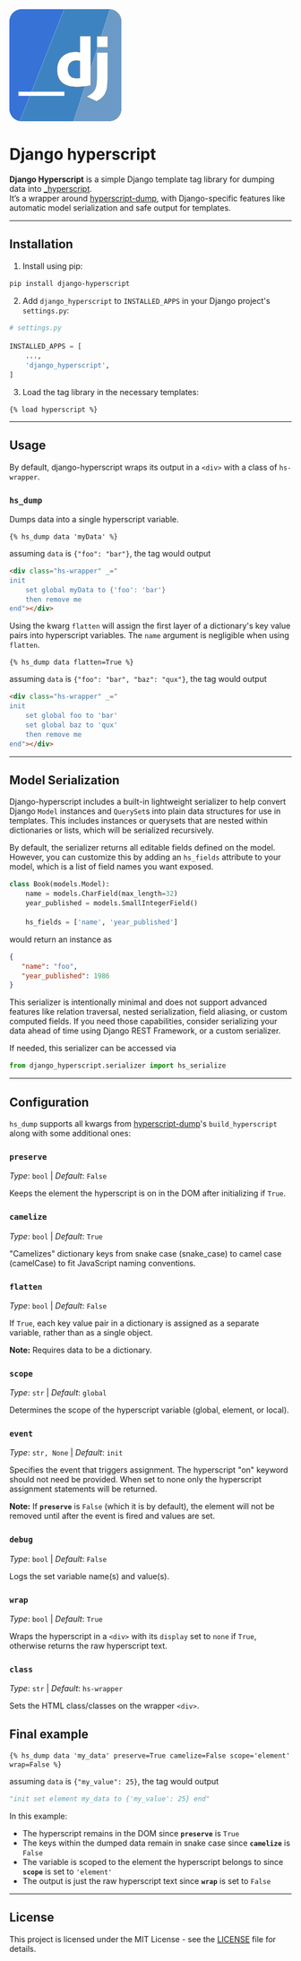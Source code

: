 <img src="https://github.com/LucLor06/django-hyperscript/blob/main/django-hyperscript.png?raw=true" width=200>

# Django hyperscript

**Django Hyperscript** is a simple Django template tag library for dumping data into [_hyperscript](https://github.com/bigskysoftware/_hyperscript).  
It’s a wrapper around [hyperscript-dump](https://github.com/LucLor06/hyperscript-dump), with Django-specific features like automatic model serialization and safe output for templates.

---
## Installation

1. Install using pip:
```bash
pip install django-hyperscript
```

2. Add `django_hyperscript` to `INSTALLED_APPS` in your Django project's `settings.py`:
```python
# settings.py

INSTALLED_APPS = [
    ...,
    'django_hyperscript',
]
```

3. Load the tag library in the necessary templates:
```django
{% load hyperscript %}
```

---
## Usage

By default, django-hyperscript wraps its output in a `<div>` with a class of `hs-wrapper`.

### `hs_dump`

Dumps data into a single hyperscript variable.
```django
{% hs_dump data 'myData' %}
```
assuming `data` is `{"foo": "bar"}`, the tag would output
```html
<div class="hs-wrapper" _="
init
    set global myData to {'foo': 'bar'} 
    then remove me 
end"></div>
```

Using the kwarg `flatten` will assign the first layer of a dictionary's key value pairs into hyperscript variables. The `name` argument is negligible when using `flatten`.
```django
{% hs_dump data flatten=True %}
```
assuming `data` is `{"foo": "bar", "baz": "qux"}`, the tag would output
```html
<div class="hs-wrapper" _="
init
    set global foo to 'bar'
    set global baz to 'qux' 
    then remove me 
end"></div>
```

---
## Model Serialization

Django-hyperscript includes a built-in lightweight serializer to help convert Django `Model` instances and `QuerySet`s into plain data structures for use in templates. This includes instances or querysets that are nested within dictionaries or lists, which will be serialized recursively.

By default, the serializer returns all editable fields defined on the model. However, you can customize this by adding an `hs_fields` attribute to your model, which is a list of field names you want exposed.

```python
class Book(models.Model):
    name = models.CharField(max_length=32)
    year_published = models.SmallIntegerField()

    hs_fields = ['name', 'year_published']
```

would return an instance as

```json
{
   "name": "foo",
   "year_published": 1986
}
```

This serializer is intentionally minimal and does not support advanced features like relation traversal, nested serialization, field aliasing, or custom computed fields. If you need those capabilities, consider serializing your data ahead of time using Django REST Framework, or a custom serializer.

If needed, this serializer can be accessed via
```python
from django_hyperscript.serializer import hs_serialize
```
---
## Configuration

`hs_dump` supports all kwargs from [hyperscript-dump](https://github.com/LucLor06/hyperscript-dump)'s `build_hyperscript` along with some additional ones:

### `preserve`
*Type*: `bool` | *Default*: `False`

Keeps the element the hyperscript is on in the DOM after initializing if `True`.

### `camelize`
*Type*: `bool` | *Default*: `True`

"Camelizes" dictionary keys from snake case (snake_case) to camel case (camelCase) to fit JavaScript naming conventions.

### `flatten`
*Type*: `bool` | *Default*: `False`

If `True`, each key value pair in a dictionary is assigned as a separate variable, rather than as a single object.

**Note:** Requires data to be a dictionary.

### `scope`
*Type*: `str` | *Default*: `global`

Determines the scope of the hyperscript variable (global, element, or local).

### `event`
*Type*: `str, None` | *Default*: `init`

Specifies the event that triggers assignment. The hyperscript "on" keyword should not need be provided. When set to none only the hyperscript assignment statements will be returned.

**Note:** If **`preserve`** is `False` (which it is by default), the element will not be removed until after the event is fired and values are set.

### `debug`
*Type*: `bool` | *Default*: `False`

Logs the set variable name(s) and value(s).

### `wrap`
*Type*: `bool` | *Default*: `True`

Wraps the hyperscript in a `<div>` with its `display` set to `none` if `True`, otherwise returns the raw hyperscript text.

### `class`
*Type*: `str` | *Default*: `hs-wrapper`

Sets the HTML class/classes on the wrapper `<div>`.

## Final example
```django
{% hs_dump data 'my_data' preserve=True camelize=False scope='element' wrap=False %}
```
assuming `data` is `{"my_value": 25}`, the tag would output
```python
"init set element my_data to {'my_value': 25} end"
```
In this example:
- The hyperscript remains in the DOM since **`preserve`** is `True`
- The keys within the dumped data remain in snake case since **`camelize`** is `False`
- The variable is scoped to the element the hyperscript belongs to since **`scope`** is set to `'element'`
- The output is just the raw hyperscript text since **`wrap`** is set to `False`

---
## License

This project is licensed under the MIT License - see the [LICENSE](LICENSE) file for details.
